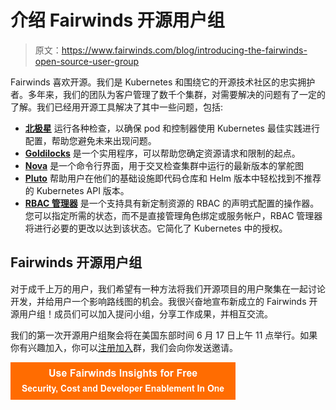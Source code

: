 # 介绍 Fairwinds 开源用户组

> 原文：<https://www.fairwinds.com/blog/introducing-the-fairwinds-open-source-user-group>

 Fairwinds 喜欢开源。我们是 Kubernetes 和围绕它的开源技术社区的忠实拥护者。多年来，我们的团队为客户管理了数千个集群，对需要解决的问题有了一定的了解。我们已经用开源工具解决了其中一些问题，包括:

*   [**北极星**](https://polaris.docs.fairwinds.com/) 运行各种检查，以确保 pod 和控制器使用 Kubernetes 最佳实践进行配置，帮助您避免未来出现问题。
*   [**Goldilocks**](https://goldilocks.docs.fairwinds.com/) 是一个实用程序，可以帮助您确定资源请求和限制的起点。
*   [**Nova**](https://nova.docs.fairwinds.com/) 是一个命令行界面，用于交叉检查集群中运行的最新版本的掌舵图
*   [**Pluto**](https://pluto.docs.fairwinds.com/) 帮助用户在他们的基础设施即代码仓库和 Helm 版本中轻松找到不推荐的 Kubernetes API 版本。
*   [**RBAC 管理器**](https://rbac-manager.docs.fairwinds.com/) 是一个支持具有新定制资源的 RBAC 的声明式配置的操作器。您可以指定所需的状态，而不是直接管理角色绑定或服务帐户，RBAC 管理器将进行必要的更改以达到该状态。它简化了 Kubernetes 中的授权。

## Fairwinds 开源用户组

对于成千上万的用户，我们希望有一种方法将我们开源项目的用户聚集在一起讨论开发，并给用户一个影响路线图的机会。我很兴奋地宣布新成立的 Fairwinds 开源用户组！成员们可以加入提问小组，分享工作成果，并相互交流。

我们的第一次开源用户组聚会将在美国东部时间 6 月 17 日上午 11 点举行。如果你有兴趣加入，你可以[注册加入](/open-source-software-user-group)群，我们会向你发送邀请。

[![Use Fairwinds Insights for Free Security, Cost and Developer Enablement In One](img/7c86296320eb01b215d8e2755e9c5b9d.png)](https://cta-redirect.hubspot.com/cta/redirect/2184645/34aa4987-a1f9-438a-a145-d7d82d5c479a)